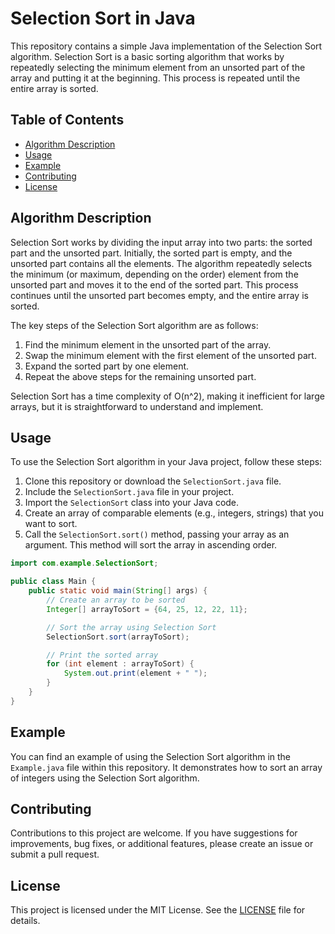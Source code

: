# Selection Sort in Java

This repository contains a simple Java implementation of the Selection Sort algorithm. Selection Sort is a basic sorting algorithm that works by repeatedly selecting the minimum element from an unsorted part of the array and putting it at the beginning. This process is repeated until the entire array is sorted.

## Table of Contents

- [Algorithm Description](#algorithm-description)
- [Usage](#usage)
- [Example](#example)
- [Contributing](#contributing)
- [License](#license)

## Algorithm Description

Selection Sort works by dividing the input array into two parts: the sorted part and the unsorted part. Initially, the sorted part is empty, and the unsorted part contains all the elements. The algorithm repeatedly selects the minimum (or maximum, depending on the order) element from the unsorted part and moves it to the end of the sorted part. This process continues until the unsorted part becomes empty, and the entire array is sorted.

The key steps of the Selection Sort algorithm are as follows:

1. Find the minimum element in the unsorted part of the array.
2. Swap the minimum element with the first element of the unsorted part.
3. Expand the sorted part by one element.
4. Repeat the above steps for the remaining unsorted part.

Selection Sort has a time complexity of O(n^2), making it inefficient for large arrays, but it is straightforward to understand and implement.

## Usage

To use the Selection Sort algorithm in your Java project, follow these steps:

1. Clone this repository or download the `SelectionSort.java` file.
2. Include the `SelectionSort.java` file in your project.
3. Import the `SelectionSort` class into your Java code.
4. Create an array of comparable elements (e.g., integers, strings) that you want to sort.
5. Call the `SelectionSort.sort()` method, passing your array as an argument. This method will sort the array in ascending order.

```java
import com.example.SelectionSort;

public class Main {
    public static void main(String[] args) {
        // Create an array to be sorted
        Integer[] arrayToSort = {64, 25, 12, 22, 11};

        // Sort the array using Selection Sort
        SelectionSort.sort(arrayToSort);

        // Print the sorted array
        for (int element : arrayToSort) {
            System.out.print(element + " ");
        }
    }
}
```

## Example

You can find an example of using the Selection Sort algorithm in the `Example.java` file within this repository. It demonstrates how to sort an array of integers using the Selection Sort algorithm.

## Contributing

Contributions to this project are welcome. If you have suggestions for improvements, bug fixes, or additional features, please create an issue or submit a pull request.

## License

This project is licensed under the MIT License. See the [LICENSE](LICENSE) file for details.
